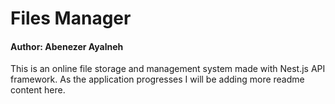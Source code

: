 # Files Manager
#### Author: Abenezer Ayalneh

This is an online file storage and management system made with Nest.js API framework.
As the application progresses I will be adding more readme content here.
